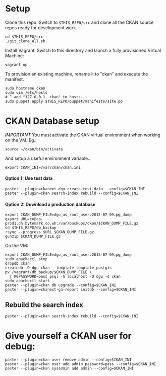 # Setup

Clone this repo. Switch to `$THIS_REPO/src` and clone all the CKAN source repos ready for development work.

    cd $THIS_REPO/src
    ./git_clone_all.sh

Install Vagrant. Switch to this directory and launch a fully provisioned Virtual Machine:

    vagrant up

To provision an existing machine, rename it to "ckan" and execute the manifest.

    sudo hostname ckan
    sudo vim /etc/hosts
    # ^ add "127.0.0.1  ckan" to hosts...
    sudo puppet apply $THIS_REPO/puppet/manifests/site.pp

# CKAN Database setup

*IMPORTANT* You must activate the CKAN virtual environment when working on the VM. Eg.:

    source ~/ckan/bin/activate

And setup a useful environment variable... 

    export CKAN_INI=/var/ckan/ckan.ini

#### Option 1: Use test data

    paster --plugin=ckanext-dgu create-test-data --config=$CKAN_INI
    paster --plugin=ckan search-index rebuild --config=$CKAN_INI

#### Option 2: Download a production database

    export CKAN_DUMP_FILE=dgu_as_root_user.2013-07-09.pg_dump
    export URL=co@co-prod1.dh.bytemark.co.uk:/var/backups/ckan/$CKAN_DUMP_FILE.gz
    cd $THIS_REPO/db_backup
    rsync --progress $URL $CKAN_DUMP_FILE.gz
    gunzip $CKAN_DUMP_FILE.gz

On the VM:

    export CKAN_DUMP_FILE=dgu_as_root_user.2013-07-09.pg_dump
    sudo apachectl stop
    dropdb ckan
    createdb -O dgu ckan --template template_postgis
    pv /vagrant/db_backup/$CKAN_DUMP_FILE \
      | PGPASSWORD=pass psql -h localhost -U dgu -d ckan 
    sudo apachectl start
    paster --plugin=ckan db upgrade --config=$CKAN_INI
    paster --plugin=ckanext-ga-report initdb --config=$CKAN_INI

## Rebuild the search index

    paster --plugin=ckan search-index rebuild --config=$CKAN_INI

# Give yourself a CKAN user for debug:

    paster --plugin=ckan user remove admin --config=$CKAN_INI
    paster --plugin=ckan user add admin password=pass --config=$CKAN_INI
    paster --plugin=ckan sysadmin add admin --config=$CKAN_INI

